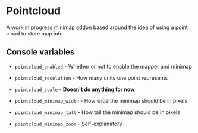 # Pointcloud
A work in progress minimap addon based around the idea of using a point cloud to store map info

## Console variables
- `pointcloud_enabled` - Whether or not to enable the mapper and minimap
- `pointcloud_resolution` - How many units one point represents
- `pointcloud_scale` - **Doesn't do anything for now**

- `pointcloud_minimap_width` - How wide the minimap should be in pixels
- `pointcloud_minimap_tall` - How tall the minimap should be in pixels
- `pointcloud_minimap_zoom` - Self-explanatory